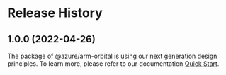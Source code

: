 # Release History
    
## 1.0.0 (2022-04-26)

The package of @azure/arm-orbital is using our next generation design principles. To learn more, please refer to our documentation [Quick Start](https://aka.ms/js-track2-quickstart).
